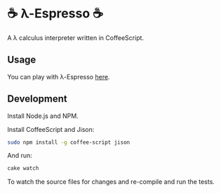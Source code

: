 # ☕ λ-Espresso ☕

A λ calculus interpreter written in CoffeeScript.

## Usage

You can play with λ-Espresso [here](http://epidemian.github.com/lambda-espresso/).

## Development

Install Node.js and NPM.

Install CoffeeScript and Jison:

```bash
sudo npm install -g coffee-script jison
```

And run:

```bash
cake watch
```

To watch the source files for changes and re-compile and run the tests.
